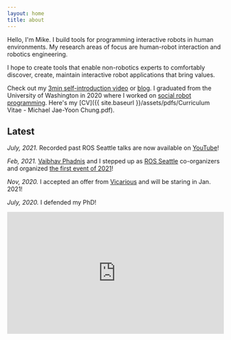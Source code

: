 ```yaml
---
layout: home
title: about
---
```


Hello, I'm Mike.
I build tools for programming interactive robots in human environments.
My research areas of focus are human-robot interaction and robotics engineering.

I hope to create tools that enable non-robotics experts to comfortably discover, create, maintain interactive robot applications that bring values.

Check out my [3min self-introduction video](https://youtu.be/7iiVnq2Le6w) or [blog](./blog).
I graduated from the University of Washington in 2020 where I worked on [social robot programming](./research).
Here's my [CV]({{ site.baseurl }}/assets/pdfs/Curriculum Vitae - Michael Jae-Yoon Chung.pdf).

## Latest

_July, 2021._ Recorded past ROS Seattle talks are now available on [YouTube](https://youtube.com/playlist?list=PLznkdfD7hD6Jnue9gvPY6CHcr3AvgmmEv)!

_Feb, 2021._ [Vaibhav Phadnis](https://www.linkedin.com/in/vaibhav-phadnis-4637b84/) and I stepped up as [ROS Seattle](https://www.meetup.com/ROS-Seattle/) co-organizers and organized [the first event of 2021](https://www.meetup.com/ROS-Seattle/events/276312772/)!

_Nov, 2020._ I accepted an offer from [Vicarious](https://www.vicarious.com/) and will be staring in Jan. 2021!

_July, 2020._ I defended my PhD!

<style>.embed-container { position: relative; padding-bottom: 56.25%; height: 0; overflow: hidden; max-width: 100%; } .embed-container iframe, .embed-container object, .embed-container embed { position: absolute; top: 0; left: 0; width: 100%; height: 100%; }</style><div class='embed-container'><iframe src="https://www.youtube.com/embed/pTml6yEIjcw" frameborder="0" allow="accelerometer; autoplay; encrypted-media; gyroscope; picture-in-picture" allowfullscreen></iframe></div>
